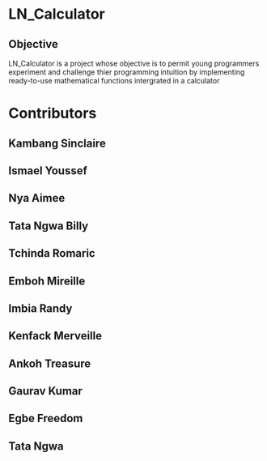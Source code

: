 # LN_Calculator

## Objective

LN_Calculator is a project whose objective is to permit young programmers experiment and challenge thier programming intuition by implementing ready-to-use mathematical functions intergrated in a calculator

# Contributors

## Kambang Sinclaire

## Ismael Youssef

## Nya Aimee

## Tata Ngwa Billy

## Tchinda Romaric

## Emboh Mireille

## Imbia Randy

## Kenfack Merveille

## Ankoh Treasure

## Gaurav Kumar

## Egbe Freedom
## Tata Ngwa
